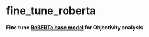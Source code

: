# fine_tune_roberta

#### Fine tune [RoBERTa base model](https://huggingface.co/roberta-base) for Objectivity analysis
